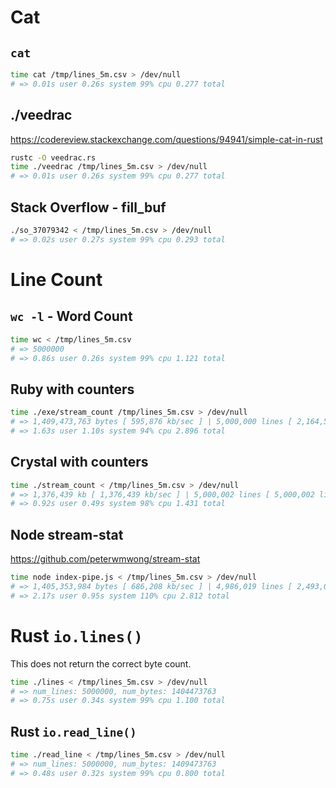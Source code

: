 # Cat

## `cat`

```sh
time cat /tmp/lines_5m.csv > /dev/null
# => 0.01s user 0.26s system 99% cpu 0.277 total
```

## ./veedrac

https://codereview.stackexchange.com/questions/94941/simple-cat-in-rust

```sh
rustc -O veedrac.rs
time ./veedrac /tmp/lines_5m.csv > /dev/null
# => 0.01s user 0.26s system 99% cpu 0.277 total
```

## Stack Overflow - fill_buf

```sh
./so_37079342 < /tmp/lines_5m.csv > /dev/null
# => 0.02s user 0.27s system 99% cpu 0.293 total
```

# Line Count

## `wc -l` - Word Count
```sh
time wc < /tmp/lines_5m.csv
# => 5000000
# => 0.86s user 0.26s system 99% cpu 1.121 total
```

## Ruby with counters
```sh
time ./exe/stream_count /tmp/lines_5m.csv > /dev/null
# => 1,409,473,763 bytes [ 595,876 kb/sec ] | 5,000,000 lines [ 2,164,557 lines/sec ]
# => 1.63s user 1.10s system 94% cpu 2.896 total
```

## Crystal with counters
```sh
time ./stream_count < /tmp/lines_5m.csv > /dev/null
# => 1,376,439 kb [ 1,376,439 kb/sec ] | 5,000,002 lines [ 5,000,002 lines/sec ]
# => 0.92s user 0.49s system 98% cpu 1.431 total
```

## Node stream-stat
https://github.com/peterwmwong/stream-stat

```sh
time node index-pipe.js < /tmp/lines_5m.csv > /dev/null
# => 1,405,353,984 bytes [ 686,208 kb/sec ] | 4,986,019 lines [ 2,493,009 lines/sec ]
# => 2.17s user 0.95s system 110% cpu 2.812 total
```

# Rust `io.lines()`

This does not return the correct byte count.

```sh
time ./lines < /tmp/lines_5m.csv > /dev/null
# => num_lines: 5000000, num_bytes: 1404473763
# => 0.75s user 0.34s system 99% cpu 1.100 total
```

## Rust `io.read_line()`

```sh
time ./read_line < /tmp/lines_5m.csv > /dev/null
# => num_lines: 5000000, num_bytes: 1409473763
# => 0.48s user 0.32s system 99% cpu 0.800 total
```
